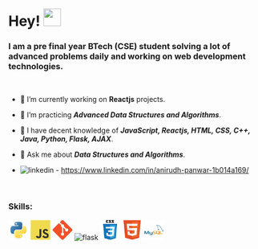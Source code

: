 # Hey! <img src="https://raw.githubusercontent.com/TheDudeThatCode/TheDudeThatCode/master/Assets/Hi.gif" width="35" height="35" style="max-width:100%;">



### I am a pre final year BTech (CSE) student solving a lot of advanced problems daily and working on web development technologies.


<br>


 
- 🔭 I’m currently working on **Reactjs** projects.


- 🌱 I’m practicing ***Advanced Data Structures and Algorithms***.


- 👯 I have decent knowledge of ***JavaScript, Reactjs, HTML, CSS, C++, Java, Python, Flask, AJAX***.


- 💬 Ask me about ***Data Structures and Algorithms***.


- <img height="30" src="https://user-images.githubusercontent.com/42828778/126117110-b9c383f8-950b-4d29-a8c2-4ca5390a4e4a.png" title="linkedin" style="max-width:100%;"> - https://www.linkedin.com/in/anirudh-panwar-1b014a169/

<br>

### Skills:

<img height="40" src="https://raw.githubusercontent.com/devicons/devicon/master/icons/python/python-original.svg" title="python" style="max-width:100%;"> <img height="40" src="https://raw.githubusercontent.com/devicons/devicon/master/icons/javascript/javascript-original.svg" title="javascript" style="max-width:100%;"> <img height="40" src="https://raw.githubusercontent.com/devicons/devicon/master/icons/git/git-original.svg" title="git" style="max-width:100%;"> <img height="40" src="https://camo.githubusercontent.com/cb2324a4c0e1910089f481d56e1f887d6e96114101987dfbb6ef6f9df1e0bf08/68747470733a2f2f7777772e766563746f726c6f676f2e7a6f6e652f6c6f676f732f706f636f6f5f666c61736b2f706f636f6f5f666c61736b2d69636f6e2e737667" title="flask" data-canonical-src="https://www.vectorlogo.zone/logos/pocoo_flask/pocoo_flask-icon.svg" style="max-width:100%;"> <img height="40" src="https://raw.githubusercontent.com/devicons/devicon/master/icons/css3/css3-original-wordmark.svg" title="css3" style="max-width:100%;"> <img height="40" src="https://raw.githubusercontent.com/devicons/devicon/master/icons/html5/html5-original.svg" title="html5" style="max-width:100%;"> <img height="40" src="https://raw.githubusercontent.com/devicons/devicon/master/icons/mysql/mysql-original-wordmark.svg" title="mysql" style="max-width:100%;">


